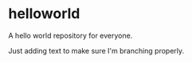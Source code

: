 # helloworld
A hello world repository for everyone.

Just adding text to make sure I'm branching properly.
